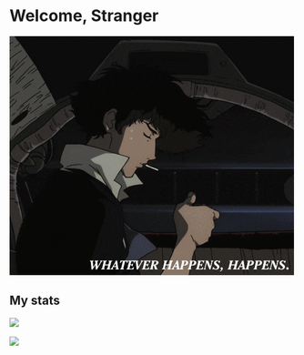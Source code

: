 # Welcome, Stranger

![Whatever happens, happens.](whatever_happens.gif)

## My stats

<!--START_SECTION:waka-->
<!--END_SECTION:waka-->

![](https://komarev.com/ghpvc/?username=darleet&color=blueviolet)

![](https://readme-stats-alpha-rust.vercel.app/api?username=darleet&show_icons=true&hide_border=true&theme=tokyonight)
